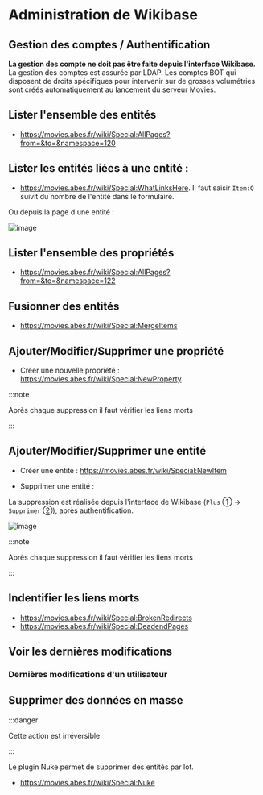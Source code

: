 # Administration de Wikibase

## Gestion des comptes / Authentification

**La gestion des compte ne doit pas être faite depuis l'interface Wikibase.** La gestion des comptes est assurée par LDAP. Les comptes BOT qui disposent de droits spécifiques pour intervenir sur de grosses volumétries sont créés automatiquement au lancement du serveur Movies.

## Lister l'ensemble des entités

* https://movies.abes.fr/wiki/Special:AllPages?from=&to=&namespace=120

## Lister les entités liées à une entité :

* https://movies.abes.fr/wiki/Special:WhatLinksHere. Il faut saisir `Item:Q` suivit du nombre de l'entité dans le formulaire.

Ou depuis la page d'une entité :

![image](https://github.com/abes-esr/movies-documentation/assets/60341438/ebd6a1f2-fd55-4d92-b0c2-ee09df849f1b)

## Lister l'ensemble des propriétés

* https://movies.abes.fr/wiki/Special:AllPages?from=&to=&namespace=122

## Fusionner des entités

* https://movies.abes.fr/wiki/Special:MergeItems

## Ajouter/Modifier/Supprimer une propriété

* Créer une nouvelle propriété : https://movies.abes.fr/wiki/Special:NewProperty

:::note

Après chaque suppression il faut vérifier les liens morts

:::

## Ajouter/Modifier/Supprimer une entité

* Créer une entité : https://movies.abes.fr/wiki/Special:NewItem

* Supprimer une entité : 

La suppression est réalisée depuis l'interface de Wikibase (`Plus` ① -> `Supprimer` ②), après authentification.

![image](https://github.com/abes-esr/movies-documentation/assets/60341438/6d8dfed5-4f0d-48a8-bafa-14b69ccb9ed2)


:::note

Après chaque suppression il faut vérifier les liens morts

:::

## Indentifier les liens morts

* https://movies.abes.fr/wiki/Special:BrokenRedirects
* https://movies.abes.fr/wiki/Special:DeadendPages

## Voir les dernières modifications

### Dernières modifications d'un utilisateur

## Supprimer des données en masse

:::danger

Cette action est irréversible

:::

Le plugin Nuke permet de supprimer des entités par lot.

* https://movies.abes.fr/wiki/Special:Nuke
